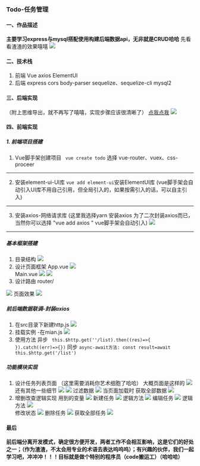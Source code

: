 ### Todo-任务管理
#### 一、作品描述
**主要学习express与mysql搭配使用构建后端数据api，无非就是CRUD哈哈**
先看看渣渣的效果嘻嘻
![](./Vue+NodeJs实战+MySQL-Todo_md_files/image_20200531155304.png?v=1&type=image&token=V1:gxiA3gRM_kW5qTpsZAS4lu4lMoMn6ncCrb0NfOjdG0c)
#### 二、技术栈

 1. 前端
	 Vue
	 axios
	 ElementUI
 2. 后端
	 express
	 cors
	 body-parser
	 sequelize、sequelize-cli
	 mysql2

#### 三、后端实现
（附上思维导出，就不再写了嘻嘻，实现步骤应该很清晰了）
[点我点我](http://naotu.baidu.com/file/3205c5a0def25ae3f4e89a2ad85f8a99?token=c006e1313fbe4c2f)
![](./Vue+NodeJs实战+MySQL-Todo_md_files/image_20200531155127.png?v=1&type=image&token=V1:F_jZVWOPOqWimqQovCFXYwU6CNVC-vu9XueAnVl3NqU)
#### 四、前端实现

 ##### 1. 前端项目搭建
		 

 1. Vue脚手架创建项目
			 ``` vue create todo```
			 选择 vue-router、vuex、css-proceer
 ---
 2. 安装element-ui-UI库
			```vue add element-ui```安装ElementUI库
 	               (vue脚手架会自动引入UI库不用自己引用，但全局引入的，如果按需引入的话，可以自主引入)
---
 3. 安装axios-网络请求库
			(这里我选择yarn 安装axios 为了二次封装axios而已，当然你可以选择  "vue add axios " vue脚手架会自动引入)
![](./Vue+NodeJs实战+MySQL-Todo_md_files/image_20200531150805.png?v=1&type=image&token=V1:vxCOlQJrmHNwkNMzdDvs9h7p63LIJJqNtYouqbzMBTk)
---
  #####   基本框架搭建

 1. 目录结构
	![](./Vue+NodeJs实战+MySQL-Todo_md_files/image_20200531152223.png)
 2. 设计页面框架
	 App.vue
![](./Vue+NodeJs实战+MySQL-Todo_md_files/image_20200531152424.png)	
			 Main.vue
  ![](./Vue+NodeJs实战+MySQL-Todo_md_files/image_20200531152558.png)
 ![](./Vue+NodeJs实战+MySQL-Todo_md_files/image_20200531152618.png)
 1. 设计路由
        router/
		
![](./Vue+NodeJs实战+MySQL-Todo_md_files/image_20200531152711.png?v=1&type=image&token=V1:GGx4Ky6MoESATtuVKqe0yqA7bscG51dK1I8ub151fjM)
            页面效果
![](./Vue+NodeJs实战+MySQL-Todo_md_files/image_20200531152859.png?v=1&type=image&token=V1:cBTU5d1jrCXn5qjx-3bj8aFpJaZjTbimQiGwcvudn-8)
  #####  前后端数据联调-封装axios
  1. 在src目录下新建http.js
      ![](./Vue+NodeJs实战+MySQL-Todo_md_files/image_20200531153225.png?v=1&type=image&token=V1:WNkDNUa_j4HvajWUtbRZn9Ztl145E64yL-CEoFVV4qo)
  2. 挂载实例 -在mian.js
![](./Vue+NodeJs实战+MySQL-Todo_md_files/image_20200531153247.png?v=1&type=image&token=V1:8fW1TDTJChh8-m4rZWlWJ65q75mpV00_CgRtKQ_zdLo)
3. 使用方法
     异步
	    ``` this.$http.get(''/list).then((res)=>{ }).catch((err)=>{})```
	同步
	```async-await方法: const result=await this.$http.get('/list')```
  #####  功能模块实现
  1. 设计任务列表页面
       （这里需要消耗你艺术细胞了哈哈）
        大概页面是这样的
![](./Vue+NodeJs实战+MySQL-Todo_md_files/image_20200531153750.png?v=1&type=image&token=V1:NK3KRXYW2gk_yvAuJju3ytOTCN-PNrfl5iYbsVc7lNU)
          还有其他一些细节
![](./Vue+NodeJs实战+MySQL-Todo_md_files/image_20200531153912.png?v=1&type=image&token=V1:-2mEZXZTmDL-r2_pnBun7m4OwQFBr9CK1MDbONLFUDw)
![](./Vue+NodeJs实战+MySQL-Todo_md_files/image_20200531154417.png?v=1&type=image&token=V1:qhaJ2glJg2XYlMDNtTXvLRdDeLm9OZpVJ6v1Q60V8-U)
          过滤数据
![](./Vue+NodeJs实战+MySQL-Todo_md_files/image_20200531154515.png?v=1&type=image&token=V1:dOu29QG7TqYfYbv7sTaIp3_X53vvWC5V8OwHvO3QuGU)
          当页面加载时 获取全部数据
![](./Vue+NodeJs实战+MySQL-Todo_md_files/image_20200531154555.png?v=1&type=image&token=V1:4xFJE8XYb5I_-l6x-_f71Zw7mUo91TMzgcnTKiOBiGI)
  2. 增删改查逻辑实现
       用到的变量
![](./Vue+NodeJs实战+MySQL-Todo_md_files/image_20200531154146.png?v=1&type=image&token=V1:HJdYed_mcyBiWCRF-u6PkcbL0RF39-b1yzcf_KAtU7c)
       新建任务
![](./Vue+NodeJs实战+MySQL-Todo_md_files/image_20200531154000.png?v=1&type=image&token=V1:AMHvT_t8ku5ufpM_lTY1vNk9AroxxxJyA7vCW0ePN3o)
           逻辑方法
![](./Vue+NodeJs实战+MySQL-Todo_md_files/image_20200531154056.png?v=1&type=image&token=V1:e0GelOgDhGM9v11t5skTM8haeu_PVxSqs-mAy185W-Q)
           编辑任务
![](./Vue+NodeJs实战+MySQL-Todo_md_files/image_20200531154017.png?v=1&type=image&token=V1:z883N_bmrWelE-NCSwV7TnHxlC50L8zkxrVBm5HvqHw)
         逻辑方法
![](./Vue+NodeJs实战+MySQL-Todo_md_files/image_20200531154232.png?v=1&type=image&token=V1:RjBtl4f0lHBJ9HX4KtSAlQVWoGNC6CjhE9R5FfTvRy4)	
		修改状态
![](./Vue+NodeJs实战+MySQL-Todo_md_files/image_20200531154306.png?v=1&type=image&token=V1:SwEiQUgWzibgxDdrou4OE_jVf0rYqwKkW5e_5aG4jWs)
		删除任务
![](./Vue+NodeJs实战+MySQL-Todo_md_files/image_20200531154323.png?v=1&type=image&token=V1:pjl8gCa_KcLhfJxwhUfQZz4pemEMAlifijdHJgTY1z0)
		获取全部任务
![](./Vue+NodeJs实战+MySQL-Todo_md_files/image_20200531154344.png?v=1&type=image&token=V1:VX3Fsl0-KlCgJv120iC3WD-E1Uc-5_f7paNp9qutXO0)



#### 最后
**前后端分离开发模式，确定很方便开发，两者工作不会相互影响，这是它们的好处之一；（作为渣渣，不太会用专业的术语去表达呜呜呜）；有兴趣的伙伴，我们一起学习吧，冲冲冲！！！目标就是做个特别的程序员（code搬运工）（哈哈哈）**

